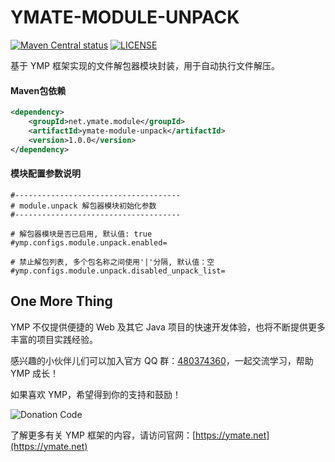 # YMATE-MODULE-UNPACK

[![Maven Central status](https://img.shields.io/maven-central/v/net.ymate.module/ymate-module-unpack.svg)](https://search.maven.org/artifact/net.ymate.module/ymate-module-unpack)
[![LICENSE](https://img.shields.io/github/license/suninformation/ymate-module-unpack.svg)](https://gitee.com/suninformation/ymate-module-unpack/blob/master/LICENSE)

基于 YMP 框架实现的文件解包器模块封装，用于自动执行文件解压。

#### Maven包依赖

```xml
<dependency>
    <groupId>net.ymate.module</groupId>
    <artifactId>ymate-module-unpack</artifactId>
    <version>1.0.0</version>
</dependency>
```

#### 模块配置参数说明

```properties
#-------------------------------------
# module.unpack 解包器模块初始化参数
#-------------------------------------

# 解包器模块是否已启用, 默认值: true
#ymp.configs.module.unpack.enabled=

# 禁止解包列表, 多个包名称之间使用'|'分隔, 默认值：空
#ymp.configs.module.unpack.disabled_unpack_list=
```

## One More Thing

YMP 不仅提供便捷的 Web 及其它 Java 项目的快速开发体验，也将不断提供更多丰富的项目实践经验。

感兴趣的小伙伴儿们可以加入官方 QQ 群：[480374360](https://qm.qq.com/cgi-bin/qm/qr?k=3KSXbRoridGeFxTVA8HZzyhwU_btZQJ2)，一起交流学习，帮助 YMP 成长！

如果喜欢 YMP，希望得到你的支持和鼓励！

![Donation Code](https://ymate.net/img/donation_code.png)

了解更多有关 YMP 框架的内容，请访问官网：[https://ymate.net](https://ymate.net)
